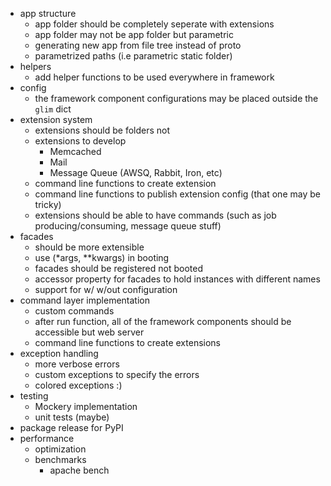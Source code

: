 - app structure
    + app folder should be completely seperate with extensions
    + app folder may not be app folder but parametric
    + generating new app from file tree instead of proto
    + parametrized paths (i.e parametric static folder)
- helpers
    + add helper functions to be used everywhere in framework
- config
    + the framework component configurations may be placed outside the `glim` dict
- extension system
    + extensions should be folders not
    + extensions to develop
        + Memcached
        + Mail
        + Message Queue (AWSQ, Rabbit, Iron, etc)
    + command line functions to create extension
    + command line functions to publish extension config (that one may be tricky)
    + extensions should be able to have commands (such as job producing/consuming, message queue stuff)
- facades
    + should be more extensible
    + use (*args, **kwargs) in booting
    + facades should be registered not booted
    + accessor property for facades to hold instances with different names
    + support for w/ w/out configuration
- command layer implementation
    + custom commands
    + after run function, all of the framework components should be accessible but web server
    + command line functions to create extensions
- exception handling
    + more verbose errors
    + custom exceptions to specify the errors
    + colored exceptions :)
- testing
    + Mockery implementation
    + unit tests (maybe)
- package release for PyPI
- performance
    + optimization
    + benchmarks
        + apache bench
